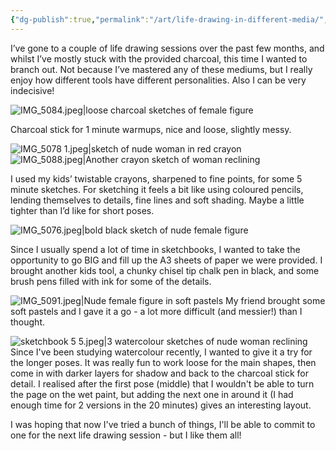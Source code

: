 ```yaml
---
{"dg-publish":true,"permalink":"/art/life-drawing-in-different-media/","tags":["art"],"noteIcon":"","created":"2024-03-19"}
---
```


I’ve gone to a couple of life drawing sessions over the past few months, and whilst I’ve mostly stuck with the provided charcoal, this time I wanted to branch out. Not because I’ve mastered any of these mediums, but I really enjoy how different tools have different personalities. Also I can be very indecisive!

![IMG_5084.jpeg|loose charcoal sketches of female figure](/img/user/assets/IMG_5084.jpeg)

Charcoal stick for 1 minute warmups, nice and loose, slightly messy.

![IMG_5078 1.jpeg|sketch of nude woman in red crayon](/img/user/assets/IMG_5078%201.jpeg)
![IMG_5088.jpeg|Another crayon sketch of woman reclining](/img/user/assets/IMG_5088.jpeg)

I used my kids’ twistable crayons, sharpened to fine points, for some 5 minute sketches. For sketching it feels a bit like using coloured pencils, lending themselves to details, fine lines and soft shading. Maybe a little tighter than I’d like for short poses.

![IMG_5076.jpeg|bold black sketch of nude female figure](/img/user/assets/IMG_5076.jpeg)

Since I usually spend a lot of time in sketchbooks, I wanted to take the opportunity to go BIG and fill up the A3 sheets of paper we were provided. I brought another kids tool, a chunky chisel tip chalk pen in black, and some brush pens filled with ink for some of the details.

![IMG_5091.jpeg|Nude female figure in soft pastels](/img/user/assets/IMG_5091.jpeg)
My friend brought some soft pastels and I gave it a go - a lot more difficult (and messier!) than I thought. 

![sketchbook 5 5.jpeg|3 watercolour sketches of nude woman reclining](/img/user/assets/sketchbook%205%205.jpeg)
Since I've been studying watercolour recently, I wanted to give it a try for the longer poses. It was really fun to work loose for the main shapes, then come in with darker layers for shadow and back to the charcoal stick for detail. I realised after the first pose (middle) that I wouldn't be able to turn the page on the wet paint, but adding the next one in around it (I had enough time for 2 versions in the 20 minutes) gives an interesting layout. 

I was hoping that now I've tried a bunch of things, I'll be able to commit to one for the next life drawing session - but I like them all! 